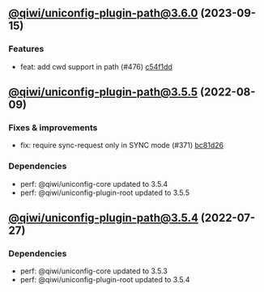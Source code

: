 ## [@qiwi/uniconfig-plugin-path@3.6.0](https://github.com/qiwi/uniconfig/compare/2022.8.9-qiwi.uniconfig-plugin-path.3.5.5-f0...2023.9.15-qiwi.uniconfig-plugin-path.3.6.0-f0) (2023-09-15)

### Features
* feat: add cwd support in path (#476) [c54f1dd](https://github.com/qiwi/uniconfig/commit/c54f1dd02f5274f0ae70fb4c79041ba42b841242)

## [@qiwi/uniconfig-plugin-path@3.5.5](https://github.com/qiwi/uniconfig/compare/2022.7.27-qiwi.uniconfig-plugin-path.3.5.4-f0...2022.8.9-qiwi.uniconfig-plugin-path.3.5.5-f0) (2022-08-09)

### Fixes & improvements
* fix: require sync-request only in SYNC mode (#371) [bc81d26](https://github.com/qiwi/uniconfig/commit/bc81d261273ce3976f71db5e7e6dcea3584ad483)

### Dependencies
* perf: @qiwi/uniconfig-core updated to 3.5.4
* perf: @qiwi/uniconfig-plugin-root updated to 3.5.5

## [@qiwi/uniconfig-plugin-path@3.5.4](https://github.com/qiwi/uniconfig/compare/@qiwi/uniconfig-plugin-path@3.5.3...2022.7.27-qiwi.uniconfig-plugin-path.3.5.4-f0) (2022-07-27)

### Dependencies
* perf: @qiwi/uniconfig-core updated to 3.5.3
* perf: @qiwi/uniconfig-plugin-root updated to 3.5.4
